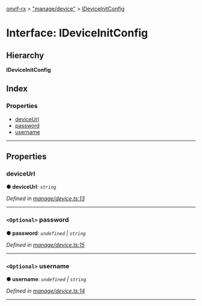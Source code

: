 [onvif-rx](../README.md) > ["manage/device"](../modules/_manage_device_.md) > [IDeviceInitConfig](../interfaces/_manage_device_.ideviceinitconfig.md)

# Interface: IDeviceInitConfig

## Hierarchy

**IDeviceInitConfig**

## Index

### Properties

* [deviceUrl](_manage_device_.ideviceinitconfig.md#deviceurl)
* [password](_manage_device_.ideviceinitconfig.md#password)
* [username](_manage_device_.ideviceinitconfig.md#username)

---

## Properties

<a id="deviceurl"></a>

###  deviceUrl

**● deviceUrl**: *`string`*

*Defined in [manage/device.ts:13](https://github.com/patrickmichalina/onvif-rx/blob/d62cee9/src/manage/device.ts#L13)*

___
<a id="password"></a>

### `<Optional>` password

**● password**: *`undefined` \| `string`*

*Defined in [manage/device.ts:15](https://github.com/patrickmichalina/onvif-rx/blob/d62cee9/src/manage/device.ts#L15)*

___
<a id="username"></a>

### `<Optional>` username

**● username**: *`undefined` \| `string`*

*Defined in [manage/device.ts:14](https://github.com/patrickmichalina/onvif-rx/blob/d62cee9/src/manage/device.ts#L14)*

___

